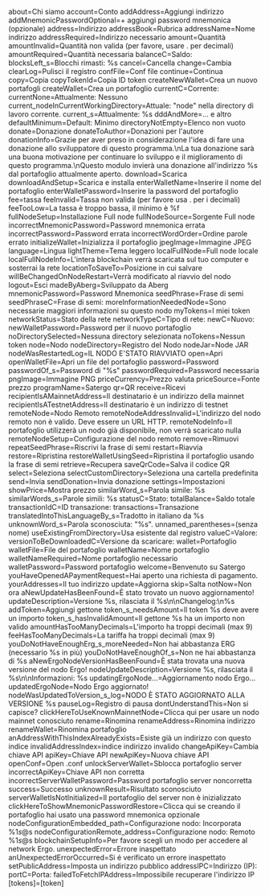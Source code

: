 about=Chi siamo
account=Conto
addAddress=Aggiungi indirizzo
addMnemonicPasswordOptional=+ aggiungi password mnemonica (opzionale)
address=Indirizzo
addressBook=Rubrica
addressName=Nome indirizzo
addressRequired=Indirizzo necessario
amount=Quantità
amountInvalid=Quantità non valida (per favore, usare . per decimali)
amountRequired=Quantità necessaria
balanceC=Saldo:
blocksLeft_s=Blocchi rimasti: %s
cancel=Cancella
change=Cambia
clearLog=Pulisci il registro
confFile=Conf file
continue=Continua
copy=Copia
copyTokenId=Copia ID token
createNewWallet=Crea un nuovo portafogli
createWallet=Crea un portafoglio
currentC=Corrente:
currentNone=Attualmente: Nessuno
current_nodeInCurrentWorkingDirectory=Attuale: &quot;node&quot; nella directory di lavoro corrente.
current_s=Attualmente: %s
dddAndMore=... e altro
defaultMinimum=Default: Minimo
directoryNotEmpty=Elenco non vuoto
donate=Donazione
donateToAuthor=Donazioni per l'autore
donationInfo=Grazie per aver preso in considerazione l'idea di fare una donazione allo sviluppatore di questo programma.\nLa tua donazione sarà una buona motivazione per continuare lo sviluppo e il miglioramento di questo programma.\nQuesto modulo invierà una donazione all'indirizzo %s dal portafoglio attualmente aperto.
download=Scarica
downloadAndSetup=Scarica e installa
enterWalletName=Inserire il nome del portafoglio
enterWalletPassword=Inserire la password del portafoglio
fee=tassa
feeInvalid=Tassa non valida (per favore usa . per i decimali)
feeTooLow=La tassa è troppo bassa, il minimo è %f
fullNodeSetup=Installazione Full node
fullNodeSource=Sorgente Full node
incorrectMnemonicPassword=Password mnemonica errata
incorrectPassword=Password errata
incorrectWordOrder=Ordine parole errato
initializeWallet=Inizializza il portafoglio
jpegImage=Immagine JPEG
language=Lingua
lightTheme=Tema leggero
localFullNode=Full node locale
localFullNodeInfo=L'intera blockchain verrà scaricata sul tuo computer e sosterrai la rete
locationToSaveTo=Posizione in cui salvare
willBeChangedOnNodeRestart=Verrà modificato al riavvio del nodo
logout=Esci
madeByAberg=Sviluppato da Aberg
mnemonicPassword=Password Mnemonica
seedPhrase=Frase di semi
seedPhraseC=Frase di semi:
moreInformationNeededNode=Sono necessarie maggiori informazioni su questo nodo
myTokens=I miei token
networkStatus=Stato della rete
networkTypeC=Tipo di rete:
newC=Nuovo:
newWalletPassword=Password per il nuovo portafoglio
noDirectorySelected=Nessuna directory selezionata
noTokens=Nessun token
node=Nodo
nodeDirectory=Registro del Nodo
nodeJar=Node JAR
nodeWasRestartedLog=IL NODO E'STATO RIAVVIATO
open=Apri
openWalletFile=Apri un file del portafoglio
password=Password
passwordOf_s=Password di "%s"
passwordRequired=Password necessaria
pngImage=Immagine PNG
priceCurrency=Prezzo valuta
priceSource=Fonte prezzo
programName=Satergo
qr=QR
receive=Ricevi
recipientIsAMainnetAddress=Il destinatario è un indirizzo della mainnet
recipientIsATestnetAddress=Il destinatario è un indirizzo di testnet
remoteNode=Nodo Remoto
remoteNodeAddressInvalid=L'indirizzo del nodo remoto non è valido. Deve essere un URL HTTP.
remoteNodeInfo=Il portafoglio utilizzerà un nodo già disponibile, non verrà scaricato nulla
remoteNodeSetup=Configurazione del nodo remoto
remove=Rimuovi
repeatSeedPhrase=Riscrivi la frase di semi
restart=Riavvia
restore=Ripristina
restoreWalletUsingSeed=Ripristina il portafoglio usando la frase di semi
retrieve=Recupera
saveQrCode=Salva il codice QR
select=Seleziona
selectCustomDirectory=Seleziona una cartella predefinita
send=Invia
sendDonation=Invia donazione
settings=Impostazioni
showPrice=Mostra prezzo
similarWord_s=Parola simile: %s
similarWords_s=Parole simili: %s
statusC=Stato:
totalBalance=Saldo totale
transactionIdC=ID transazione:
transactions=Transazione
translatedIntoThisLanguageBy_s=Tradotto in italiano da %s
unknownWord_s=Parola sconosciuta: "%s".
unnamed_parentheses=(senza nome)
useExistingFromDirectory=Usa esistente dal registro
valueC=Valore:
versionToBeDownloadedC=Versione da scaricare:
wallet=Portafoglio
walletFile=File del portafoglio
walletName=Nome portafoglio
walletNameRequired=Nome portafoglio necessario
walletPassword=Password portafoglio
welcome=Benvenuto su Satergo
youHaveOpenedAPaymentRequest=Hai aperto una richiesta di pagamento.
yourAddresses=Il tuo indirizzo
update=Aggiorna
skip=Salta
notNow=Non ora
aNewUpdateHasBeenFound=È stato trovato un nuovo aggiornamento!
updateDescription=Versione %s, rilasciata il %s\n\nChangelog:\n%s
addToken=Aggiungi gettone
token_s_needsAmount=Il token %s deve avere un importo
token_s_hasInvalidAmount=Il gettone %s ha un importo non valido
amountHasTooManyDecimals=L'importo ha troppi decimali (max 9)
feeHasTooManyDecimals=La tariffa ha troppi decimali (max 9)
youDoNotHaveEnoughErg_s_moreNeeded=Non hai abbastanza ERG (necessario %s in più)
youDoNotHaveEnoughOf_s=Non ne hai abbastanza di %s
aNewErgoNodeVersionHasBeenFound=È stata trovata una nuova versione del nodo Ergo!
nodeUpdateDescription=Versione %s, rilasciata il %s\n\nInformazioni: %s
updatingErgoNode...=Aggiornamento nodo Ergo...
updatedErgoNode=Nodo Ergo aggiornato!
nodeWasUpdatedToVersion_s_log=NODO È STATO AGGIORNATO ALLA VERSIONE %s
pauseLog=Registro di pausa
dontUnderstandThis=Non si capisce?
clickHereToUseKnownMainnetNode=Clicca qui per usare un nodo mainnet conosciuto
rename=Rinomina
renameAddress=Rinomina indirizzo
renameWallet=Rinomina portafoglio
anAddressWithThisIndexAlreadyExists=Esiste già un indirizzo con questo indice
invalidAddressIndex=indice indirizzo invalido
changeApiKey=Cambia chiave API
apiKey=Chiave API
newApiKey=Nuova chiave API
openConf=Open .conf
unlockServerWallet=Sblocca portafoglio server
incorrectApiKey=Chiave API non corretta
incorrectServerWalletPassword=Password portafoglio server noncorretta
success=Successo
unknownResult=Risultato sconosciuto
serverWalletIsNotInitialized=Il portafoglio del server non è inizializzato
clickHereToShowMnemonicPasswordRestore=Clicca qui se creando il portafoglio hai usato una password mnemonica opzionale
nodeConfigurationEmbedded_path=Configurazione nodo: Incorporata %1$s @ %2$s
nodeConfigurationRemote_address=Configurazione nodo: Remoto %1$s @ %2$s
blockchainSetupInfo=Per favore scegli un modo per accedere al network Ergo.
unexpectedError=Errore inaspettato
anUnexpectedErrorOccurred=Si é verificato un errore inaspettato
setPublicAddress=Imposta un indirizzo pubblico
addressIPC=Indirizzo (IP):
portC=Porta:
failedToFetchIPAddress=Impossibile recuperare l'indirizzo IP
[tokens]=[token]

